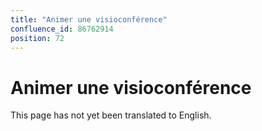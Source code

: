 ```yaml
---
title: "Animer une visioconférence"
confluence_id: 86762914
position: 72
---
```

# Animer une visioconférence


This page has not yet been translated to English.

